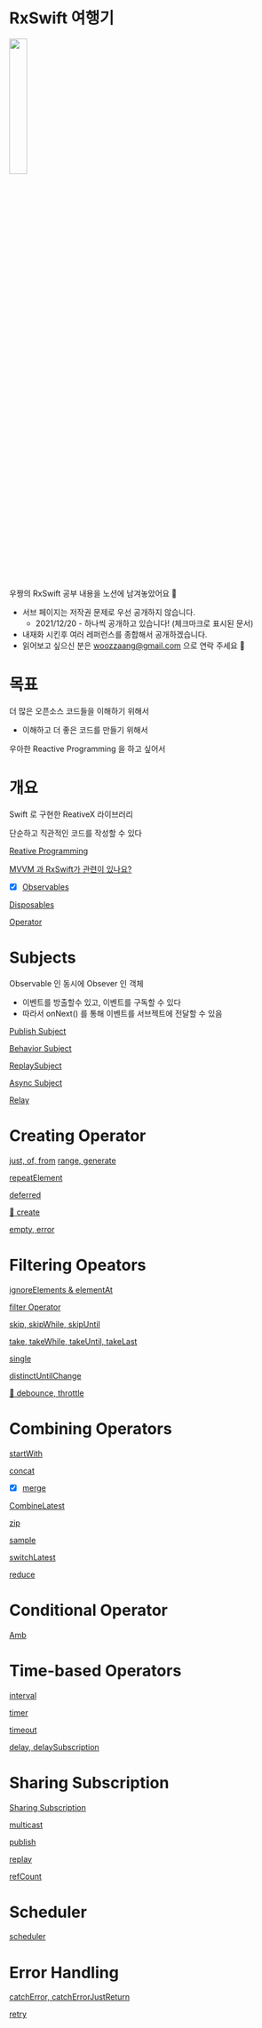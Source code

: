 # RxSwift 여행기
<img src= "https://user-images.githubusercontent.com/70905219/141748352-44e4fe18-7636-4337-b865-c9327a1f74e3.png" width= 25%>
<br />

우짱의 RxSwift 공부 내용을 노션에 남겨놓았어요 📝
* 서브 페이지는 저작권 문제로 우선 공개하지 않습니다.
  * 2021/12/20 - 하나씩 공개하고 있습니다! (체크마크로 표시된 문서)
* 내재화 시킨후 여러 레퍼런스를 종합해서 공개하겠습니다.
* 읽어보고 싶으신 분은 woozzaang@gmail.com 으로 연락 주세요 📧


# 목표

더 많은 오픈소스 코드들을 이해하기 위해서

- 이해하고 더 좋은 코드를 만들기 위해서

우아한 Reactive Programming 을 하고 싶어서

# 개요

Swift 로 구현한 ReativeX 라이브러리

단순하고 직관적인 코드를 작성할 수 있다

[Reative Programming](https://www.notion.so/Reative-Programming-0b94307622924a0e98626d0ff6d9cfe1)

[MVVM 과 RxSwift가 관련이 있나요?](https://www.notion.so/MVVM-7fb2a2a7886e41b3ba8ca5bdf2738bfa)

- [x] [Observables](https://github.com/Woozzang/ios-study-RxSwift/blob/main/Notes/Observables.md)

[Disposables](https://www.notion.so/Disposables-fb22bc9ab4414883a39e0a4c2b163c75)

[Operator](https://www.notion.so/Operator-660d0f67e7f04bdeaf0ec4e28a094f48)

# Subjects

Observable 인 동시에 Obsever 인 객체

- 이벤트를 방출할수 있고, 이벤트를 구독할 수 있다
- 따라서 onNext() 를 통해 이벤트를 서브젝트에 전달할 수 있음

[Publish Subject](https://www.notion.so/Publish-Subject-28e73236c36247f7bbbefd93b551e7d5)

[Behavior Subject](https://www.notion.so/Behavior-Subject-b4010ca7bbe443d9a7fcbf18d566ee6e)

[ReplaySubject](https://www.notion.so/ReplaySubject-eec3896bd58c452ab548425347bd6cdb)

[Async Subject](https://www.notion.so/Async-Subject-c37a4ab34b1241e2bca5faa54dcb2136)

[Relay](https://www.notion.so/Relay-5f458cacf49a4b799bf4f524000f1e7e)

# Creating Operator

[just, of, from](https://www.notion.so/just-of-from-5d95b7ffe5964ea58b5aa7877225279b)
[range, generate](https://www.notion.so/range-generate-7518bfb7cf654ddca866936ed9d32d12)

[repeatElement](https://www.notion.so/repeatElement-e84b53a3fba24561991607e67f29bfd7)

[deferred](https://www.notion.so/deferred-feaf09e2137c47c8995577cebedf7766)

[🌟 create](https://www.notion.so/create-945df8ca56ec47da8641ec731da43b8b)

[empty, error](https://www.notion.so/empty-error-b721f8db034b42e0b939c8ffe24628dd)



# Filtering Opeators

[ignoreElements & elementAt](https://www.notion.so/ignoreElements-elementAt-c8cdb29138da42f6ae66085713087665)

[filter Operator](https://www.notion.so/filter-Operator-869e080526764d54b89c263983058673)

[skip, skipWhile, skipUntil](https://www.notion.so/skip-skipWhile-skipUntil-f487ff5a9a8949f980fd3fb1512044cc)

[take, takeWhile, takeUntil, takeLast](https://www.notion.so/take-takeWhile-takeUntil-takeLast-7147eabdd6ae4904bc0dd88dacd6eba9)

[single](https://www.notion.so/single-9b833e32b6d642ff8d96c12939663d12)

[distinctUntilChange](https://www.notion.so/distinctUntilChange-40cf74acc0834eb3bad73e6f42b4af5d)

[🌟 debounce, throttle](https://www.notion.so/debounce-throttle-ca3df4864d654f6c9aa2e7d6f925a3dd)


# Combining Operators

[startWith](https://www.notion.so/startWith-51788adb8b404b83af97eb489a034771)

[concat](https://www.notion.so/concat-d437af5abcf5464eb1689e228c4e3687)

- [x] [merge](https://www.notion.so/merge-dd663463585d46d59c7a7a41fcf90612)

[CombineLatest](https://www.notion.so/CombineLatest-8c80966dddba4f83bfd0928066c11b10)

[zip](https://www.notion.so/zip-608f318082bc481db14c7f817cce31d3)

[sample](https://www.notion.so/sample-1f519d37ccac4227904e203f3cde7830)

[switchLatest](https://www.notion.so/switchLatest-ebaf24aa81324c4f8e226b831f472caf)

[reduce](https://www.notion.so/reduce-65978624b489432c8252c02efcd14ca3)

# Conditional Operator

[Amb](https://www.notion.so/Amb-d4f69ea843944590bde81532150485ba)

# Time-based Operators

[interval](https://www.notion.so/interval-2f8bfb6638c8477986a81bdbda5fdf82)

[timer](https://www.notion.so/timer-4f90cd774b07436187f5b5d1e1a73f6a)

[timeout](https://www.notion.so/timeout-453ab9e50e0b4e4096b38b2c6311e1bc)

[delay, delaySubscription](https://www.notion.so/delay-delaySubscription-bf44125dde1e4be18de35a3d8cc7e188)

# Sharing Subscription

[Sharing Subscription](https://www.notion.so/Sharing-Subscription-11c39c277bff480f931943e53049d31a)

[multicast](https://www.notion.so/multicast-c9884643a21847f2b9338ba21ab2fa36)

[publish](https://www.notion.so/publish-b29c49163e594231ac2a2468ad036dee)

[replay](https://www.notion.so/replay-5d9cc4243aa84c1e8490b27a47dc097c)

[refCount](https://www.notion.so/refCount-52c181c624bb40bea059fb97aed632d6)

# Scheduler

[scheduler](https://www.notion.so/scheduler-12aabf47f974449d8364d9b758c6bd17)

# Error Handling

[catchError, catchErrorJustReturn](https://www.notion.so/catchError-catchErrorJustReturn-a0746bfc7b524e42a47017553b4094ed)

[retry](https://www.notion.so/retry-ea20fdb2139746fcafd1bc9c531af584)
